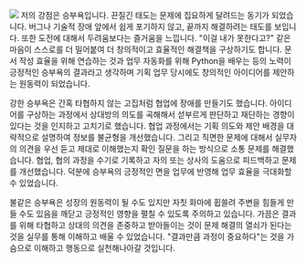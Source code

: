 ![](Pasted%20image%2020250115131634.png)
저의 강점은 승부욕입니다. 끈질긴 태도는 문제에 집요하게 달려드는 동기가 되었습니다. 버그나 기술적 장애 앞에서 쉽게 포기하지 않고, 끝까지 해결하려는 태도를 보입니다. 또한 도전에 대해서 두려움보다는 즐거움을 느낍니다. "이걸 내가 못한다고?" 같은 마음이 스스로를 더 밀어붙여 더 창의적이고 효율적인 해결책을 구상하기도 합니다. 문서 작성 효율을 위해 연습하는 것과 업무 자동화를 위해 Python을 배우는 등의 노력이 긍정적인 승부욕의 결과라고 생각하며 기획 업무 당시에도 창의적인 아이디어를 제안하는 원동력이 되었습니다.

강한 승부욕은 간혹 타협하지 않는 고집처럼 협업에 장애를 만들기도 했습니다. 아이디어를 구상하는 과정에서 상대방의 의도를 곡해해서 섣부르게 판단하고 재단하는 경향이 있다는 것을 인지하고 고치기로 했습니다. 협업 과정에서는 기획 의도와 제안 배경을 대략적으로 설명하여 정보를 불균형을 개선했습니다. 그리고 직면한 문제에 대해서 실무자의 의견을 우선 듣고 제대로 이해했는지 확인 질문을 하는 방식으로 소통 문제를 해결했습니다. 협업, 협의 과정을 수기로 기록하고 자의 또는 상사의 도움으로 피드백하고 문제를 개선했습니다. 덕분에 승부욕의 긍정적인 면을 업무에 반영해 업무 효율을 극대화할 수 있었습니다.  
  
불같은 승부욕은 성장의 원동력이 될 수도 있지만 자칫 화마에 휩쓸려 주변을 힘들게 만들 수도 있음을 깨닫고 긍정적인 영향을 펼칠 수 있도록 주의하고 있습니다. 가끔은 결과를 위해 타협하고 상대의 의견을 존중하고 받아들이는 것이 문제 해결의 열쇠가 된다는 것을 실무를 통해 이해하고 배울 수 있었습니다. "결과만큼 과정이 중요하다"는 것을 가슴으로 이해하고 행동으로 실천해나아갈 것입니다.
